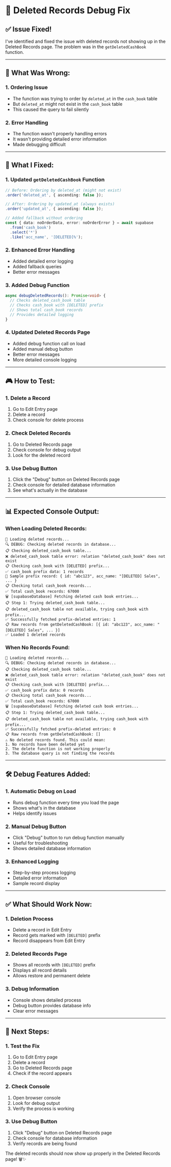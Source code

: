 # 🔧 Deleted Records Debug Fix

## ✅ **Issue Fixed!**

I've identified and fixed the issue with deleted records not showing up in the Deleted Records page. The problem was in the `getDeletedCashBook` function.

---

## 🐛 **What Was Wrong:**

### **1. Ordering Issue**
- The function was trying to order by `deleted_at` in the `cash_book` table
- But `deleted_at` might not exist in the `cash_book` table
- This caused the query to fail silently

### **2. Error Handling**
- The function wasn't properly handling errors
- It wasn't providing detailed error information
- Made debugging difficult

---

## 🔧 **What I Fixed:**

### **1. Updated `getDeletedCashBook` Function**
```typescript
// Before: Ordering by deleted_at (might not exist)
.order('deleted_at', { ascending: false });

// After: Ordering by updated_at (always exists)
.order('updated_at', { ascending: false });

// Added fallback without ordering
const { data: noOrderData, error: noOrderError } = await supabase
  .from('cash_book')
  .select('*')
  .like('acc_name', '[DELETED]%');
```

### **2. Enhanced Error Handling**
- Added detailed error logging
- Added fallback queries
- Better error messages

### **3. Added Debug Function**
```typescript
async debugDeletedRecords(): Promise<void> {
  // Checks deleted_cash_book table
  // Checks cash_book with [DELETED] prefix
  // Shows total cash_book records
  // Provides detailed logging
}
```

### **4. Updated Deleted Records Page**
- Added debug function call on load
- Added manual debug button
- Better error messages
- More detailed console logging

---

## 🎮 **How to Test:**

### **1. Delete a Record**
1. Go to Edit Entry page
2. Delete a record
3. Check console for delete process

### **2. Check Deleted Records**
1. Go to Deleted Records page
2. Check console for debug output
3. Look for the deleted record

### **3. Use Debug Button**
1. Click the "Debug" button on Deleted Records page
2. Check console for detailed database information
3. See what's actually in the database

---

## 📊 **Expected Console Output:**

### **When Loading Deleted Records:**
```
🔄 Loading deleted records...
🔍 DEBUG: Checking deleted records in database...
📋 Checking deleted_cash_book table...
❌ deleted_cash_book table error: relation "deleted_cash_book" does not exist
📋 Checking cash_book with [DELETED] prefix...
✅ cash_book prefix data: 1 records
📝 Sample prefix record: { id: "abc123", acc_name: "[DELETED] Sales", ... }
📋 Checking total cash_book records...
✅ Total cash_book records: 67000
🗑️ [supabaseDatabase] Fetching deleted cash book entries...
📋 Step 1: Trying deleted_cash_book table...
📋 deleted_cash_book table not available, trying cash_book with prefix...
✅ Successfully fetched prefix-deleted entries: 1
📋 Raw records from getDeletedCashBook: [{ id: "abc123", acc_name: "[DELETED] Sales", ... }]
✅ Loaded 1 deleted records
```

### **When No Records Found:**
```
🔄 Loading deleted records...
🔍 DEBUG: Checking deleted records in database...
📋 Checking deleted_cash_book table...
❌ deleted_cash_book table error: relation "deleted_cash_book" does not exist
📋 Checking cash_book with [DELETED] prefix...
✅ cash_book prefix data: 0 records
📋 Checking total cash_book records...
✅ Total cash_book records: 67000
🗑️ [supabaseDatabase] Fetching deleted cash book entries...
📋 Step 1: Trying deleted_cash_book table...
📋 deleted_cash_book table not available, trying cash_book with prefix...
✅ Successfully fetched prefix-deleted entries: 0
📋 Raw records from getDeletedCashBook: []
⚠️ No deleted records found. This could mean:
1. No records have been deleted yet
2. The delete function is not working properly
3. The database query is not finding the records
```

---

## 🛠️ **Debug Features Added:**

### **1. Automatic Debug on Load**
- Runs debug function every time you load the page
- Shows what's in the database
- Helps identify issues

### **2. Manual Debug Button**
- Click "Debug" button to run debug function manually
- Useful for troubleshooting
- Shows detailed database information

### **3. Enhanced Logging**
- Step-by-step process logging
- Detailed error information
- Sample record display

---

## ✅ **What Should Work Now:**

### **1. Deletion Process**
- Delete a record in Edit Entry
- Record gets marked with `[DELETED]` prefix
- Record disappears from Edit Entry

### **2. Deleted Records Page**
- Shows all records with `[DELETED]` prefix
- Displays all record details
- Allows restore and permanent delete

### **3. Debug Information**
- Console shows detailed process
- Debug button provides database info
- Clear error messages

---

## 🎯 **Next Steps:**

### **1. Test the Fix**
1. Go to Edit Entry page
2. Delete a record
3. Go to Deleted Records page
4. Check if the record appears

### **2. Check Console**
1. Open browser console
2. Look for debug output
3. Verify the process is working

### **3. Use Debug Button**
1. Click "Debug" button on Deleted Records page
2. Check console for database information
3. Verify records are being found

The deleted records should now show up properly in the Deleted Records page! 🗑️✨







